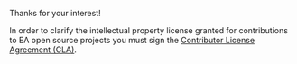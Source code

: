 Thanks for your interest!

In order to clarify the intellectual property license granted for contributions to EA open source projects you must sign the [Contributor License Agreement (CLA)](https://go.ea.com/cla).